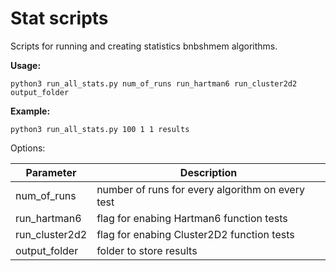 # Stat scripts

Scripts for running and creating statistics bnbshmem algorithms.

**Usage:**

    python3 run_all_stats.py num_of_runs run_hartman6 run_cluster2d2 output_folder

**Example:**
    
    python3 run_all_stats.py 100 1 1 results

Options:

Parameter | Description
------------ | -------------
num_of_runs | number of runs for every algorithm on every test
run_hartman6 | flag for enabing Hartman6 function tests
run_cluster2d2 | flag for enabing Cluster2D2 function tests
output_folder | folder to store results
